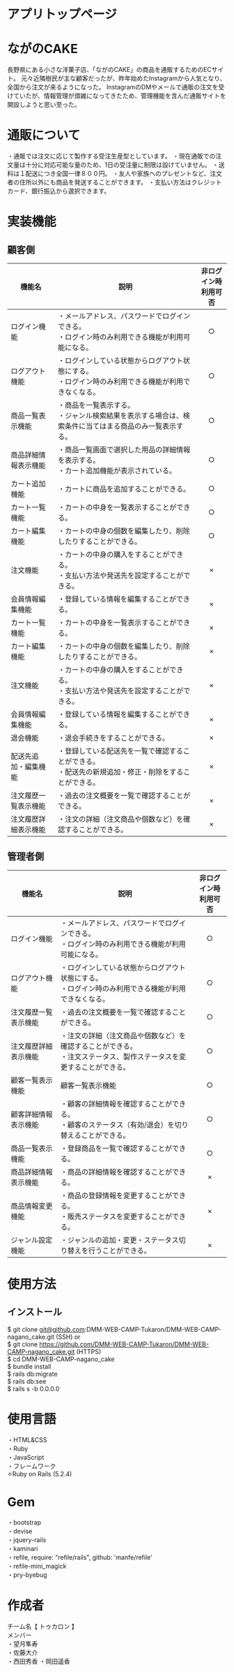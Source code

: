 # アプリトップページ


# ながのCAKE
長野県にある小さな洋菓子店、「ながのCAKE」の商品を通販するためのECサイト。
元々近隣樹民が主な顧客だったが、昨年始めたInstagramから人気となり、全国から注文が来るようになった。
InstagramのDMやメールで通販の注文を受けていたが、情報管理が煩雑になってきたため、管理機能を含んだ通販サイトを開設しようと思い至った。

# 通販について
・通販では注文に応じて製作する受注生産型としています。
・現在通販での注文量は十分に対応可能な量のため、1日の受注量に制限は設けていません。
・送料は１配送につき全国一律８００円。
・友人や家族へのプレゼントなど、注文者の住所以外にも商品を発送することができます。
・支払い方法はクレジットカード、銀行振込から選択できます。

# 実装機能
## 顧客側


|<center>機能名</center>|<center>説明</center>|<center>非ログイン時<br>利用可否</center>|
|:---|:---|:---|
|ログイン機能|・メールアドレス、パスワードでログインできる。<br>・ログイン時のみ利用できる機能が利用可能になる。|<center>○</center>|
|ログアウト機能|・ログインしている状態からログアウト状態にする。<br>・ログイン時のみ利用できる機能が利用できなくなる。|<center>○</center>|
|商品一覧表示機能|・商品を一覧表示する。<br>・ジャンル検索結果を表示する場合は、検索条件に当てはまる商品のみ一覧表示する。|<center>○</center>|
|商品詳細情報表示機能|・商品一覧画面で選択した用品の詳細情報を表示する。<br>・カート追加機能が表示されている。|<center>○</center>|
|カート追加機能|・カートに商品を追加することができる。|<center>○</center>|
|カート一覧機能|・カートの中身を一覧表示することができる。|<center>○</center>|
|カート編集機能|・カートの中身の個数を編集したり、削除したりすることができる。|<center>○</center>|
|注文機能|・カートの中身の購入をすることができる。<br>・支払い方法や発送先を設定することができる。|<center>×</center>|
|会員情報編集機能|・登録している情報を編集することができる。|<center>×</center>|
|カート一覧機能|・カートの中身を一覧表示することができる。|<center>×</center>|
|カート編集機能|・カートの中身の個数を編集したり、削除したりすることができる。|<center>×</center>|
|注文機能|・カートの中身の購入をすることができる。<br>・支払い方法や発送先を設定することができる。|<center>×</center>|
|会員情報編集機能|・登録している情報を編集することができる。|<center>×</center>|
|退会機能|・退会手続きをすることができる。|<center>×</center>|
|配送先追加・編集機能|・登録している配送先を一覧で確認することができる。<br>・配送先の新規追加・修正・削除をすることができる。|<center>×</center>|
|注文履歴一覧表示機能|・過去の注文概要を一覧で確認することができる。|<center>×</center>|
|注文履歴詳細表示機能|・注文の詳細（注文商品や個数など）を確認することができる。|<center>×</center>|

 ## 管理者側

|<center>機能名</center>|<center>説明</center>|<center>非ログイン時<br>利用可否</center>|
|:---|:---|:---|
|ログイン機能|・メールアドレス、パスワードでログインできる。<br>・ログイン時のみ利用できる機能が利用可能になる。|<center>○</center>|
|ログアウト機能|・ログインしている状態からログアウト状態にする。<br>・ログイン時のみ利用できる機能が利用できなくなる。|<center>○</center>|
|注文履歴一覧表示機能|・過去の注文概要を一覧で確認することができる。|<center>○</center>|
|注文履歴詳細表示機能|・注文の詳細（注文商品や個数など）を確認することができる。<br>・注文ステータス、製作ステータスを変更することができる。|<center>○</center>|
|顧客一覧表示機能|顧客一覧表示機能|<center>○</center>|
|顧客詳細情報表示機能|・顧客の詳細情報を確認することができる。<br>・顧客のステータス（有効/退会）を切り替えることができる。|<center>○</center>|
|商品一覧表示機能|・登録商品を一覧で確認することができる。|<center>○</center>|
|商品詳細情報表示機能|・商品の詳細情報を確認することができる。|<center>×</center>|
|商品情報変更機能|・商品の登録情報を変更することができる。<br>・販売ステータスを変更することができる。|<center>×</center>|
|ジャンル設定機能|・ジャンルの追加・変更・ステータス切り替えを行うことができる。|<center>×</center>|

# 使用方法
## インストール
$ git clone git@github.com:DMM-WEB-CAMP-Tukaron/DMM-WEB-CAMP-nagano_cake.git (SSH)
or  
$ git clone https://github.com/DMM-WEB-CAMP-Tukaron/DMM-WEB-CAMP-nagano_cake.git (HTTPS)  
$ cd DMM-WEB-CAMP-nagano_cake  
$ bundle install  
$ rails db:migrate  
$ rails db:see  
$ rails s -b 0.0.0.0

# 使用言語
・HTML&CSS  
・Ruby  
・JavaScript  
・フレームワーク  
⚪︎Ruby on Rails (5.2.4)

# Gem
・bootstrap  
・devise  
・jquery-rails  
・kaminari  
・refile, require: "refile/rails", github: 'manfe/refile'  
・refile-mini_magick  
・pry-byebug

# 作成者
チーム名【 トゥカロン 】  
メンバー  
・望月隼寿  
・佐藤大介  
・西田秀香
・岡田遥香
